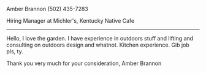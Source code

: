 Amber Brannon
(502) 435-7283

Hiring Manager at Michler's, Kentucky Native Cafe

___
Hello,
I love the garden.
I have experience in outdoors stuff and lifting and consulting on outdoors design and whatnot.
Kitchen experience.
Gib job pls, ty.

Thank you very much for your consideration,
Amber Brannon
